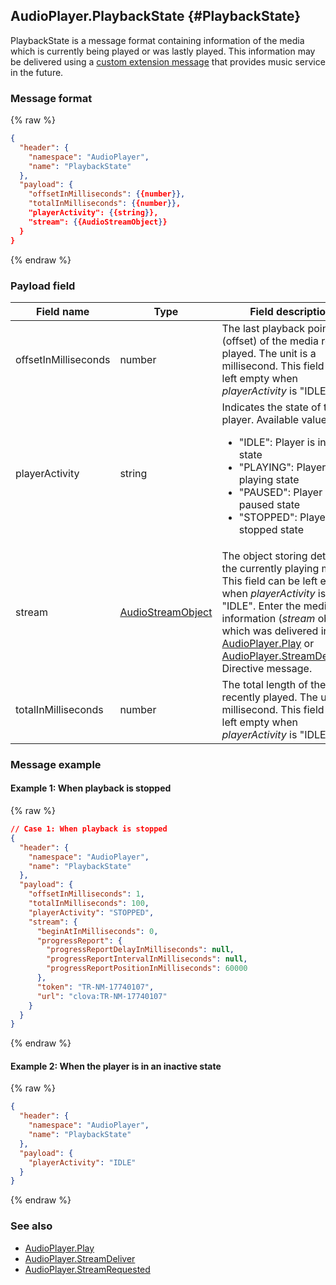 ## AudioPlayer.PlaybackState {#PlaybackState}
PlaybackState is a message format containing information of the media which is currently being played or was lastly played. This information may be delivered using a [custom extension message](/CEK/References/CEK_Message_Format.md#CustomExtenstionMessage) that provides music service in the future.

### Message format
{% raw %}
```json
{
  "header": {
    "namespace": "AudioPlayer",
    "name": "PlaybackState"
  },
  "payload": {
    "offsetInMilliseconds": {{number}},
    "totalInMilliseconds": {{number}},
    "playerActivity": {{string}},
    "stream": {{AudioStreamObject}}
  }
}
```
{% endraw %}


### Payload field

| Field name  | Type  | Field description  | Required |
|---------------|---------|-----------------------------|---------|
| offsetInMilliseconds | number | The last playback point (offset) of the media recently played. The unit is a millisecond. This field can be left empty when *playerActivity* is "IDLE".  | No |
| playerActivity  | string | Indicates the state of the player. Available values are: <ul><li>"IDLE": Player is in an idle state</li><li>"PLAYING": Player is in a playing state</li><li>"PAUSED": Player is in a paused state</li><li>"STOPPED": Player is in a stopped state</li></ul> | Yes |
| stream  | [AudioStreamObject](/CIC/References/APIs/AudioPlayer.md#AudioStreamObject) | The object storing details of the currently playing media. This field can be left empty when *playerActivity* is "IDLE". Enter the media information (*stream* object) which was delivered in [AudioPlayer.Play](/CIC/References/APIs/AudioPlayer.md#Play) or [AudioPlayer.StreamDelivered](/CIC/References/APIs/AudioPlayer.md#StreamDelivered) Directive message. | No |
| totalInMilliseconds  | number | The total length of the media recently played. The unit is a millisecond. This field can be left empty when *playerActivity* is "IDLE".  | No |

### Message example
#### Example 1: When playback is stopped
{% raw %}
```json
// Case 1: When playback is stopped
{
  "header": {
    "namespace": "AudioPlayer",
    "name": "PlaybackState"
  },
  "payload": {
    "offsetInMilliseconds": 1,
    "totalInMilliseconds": 100,
    "playerActivity": "STOPPED",
    "stream": {
      "beginAtInMilliseconds": 0,
      "progressReport": {
        "progressReportDelayInMilliseconds": null,
        "progressReportIntervalInMilliseconds": null,
        "progressReportPositionInMilliseconds": 60000
      },
      "token": "TR-NM-17740107",
      "url": "clova:TR-NM-17740107"
    }
  }
}
```
{% endraw %}

#### Example 2: When the player is in an inactive state
{% raw %}
```json
{
  "header": {
    "namespace": "AudioPlayer",
    "name": "PlaybackState"
  },
  "payload": {
    "playerActivity": "IDLE"
  }
}
```
{% endraw %}

### See also
* [AudioPlayer.Play](/CIC/References/APIs/AudioPlayer.md#Play)
* [AudioPlayer.StreamDeliver](/CIC/References/APIs/AudioPlayer.md#StreamDeliver)
* [AudioPlayer.StreamRequested](/CIC/References/APIs/AudioPlayer.md#StreamRequested)
